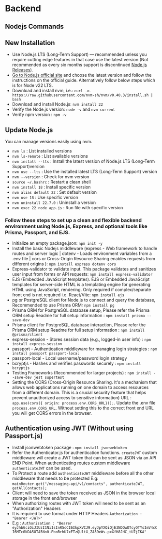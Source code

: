 # Backend

## Nodejs Commands

## New Installation

- Use Node.js LTS (Long-Term Support) — recommended unless you require cutting edge features in that case use the latest version (Not recommended as every six months support is discontinued [Node.js Releases](https://nodejs.org/en/about/previous-releases)). 
- [Go to Node.js official site](https://nodejs.org/en/download/current) and choose the latest version and follow the instructions on the official guide. Alternatively follow below steps which is for Node v22 LTS.
- Download and install nvm, i.e.: `curl -o- https://raw.githubusercontent.com/nvm-sh/nvm/v0.40.3/install.sh | bash`
- Download and install Node.js: `nvm install 22`
- Verify the Node.js version: `node -v` and `nvm current`
- Verify npm version : `npm -v`

## Update Node.js

You can manage versions easily using nvm.

- `nvm ls` : List installed versions
- `nvm ls-remote` : List available versions
- `nvm install --lts` : Install the latest version of Node.js LTS (Long-Term Support)version
- `nvm use --lts` : Use the installed latest LTS (Long-Term Support) version
- `nvm --version` : Check for nvm version
- `source ~/.bashrc` : Restart a clean shell
- `nvm install 18` : Install specific version
- `nvm alias default 22` : Set default version
- `nvm use 18` : Use specific version
- `nvm uninstall 22.7.0` : Uninstall a version
- `nvm exec 22 node app.js` : Run file with specific version

### Follow these steps to set up a clean and flexible backend environment using Node.js, Express, and optional tools like Prisma, Passport, and EJS.

- Initialize an empty package.json: `npm init -y`
- Install the basic Nodejs middleware (express - Web framework to handle routes and server logic | dotenv - Loads environment variables from a .env file | cors or Cross-Origin Resource Sharing enables requests from different origins ): `npm install express dotenv cors`
- Express-validator to validate input. This package validates and sanitizes user input from forms or API requests: `npm install express-validator`
- EJS (Embedded JavaScript templates). EJS or Embedded JavaScript templates for server-side HTML is a templating engine for generating HTML using JavaScript, rendering. Only required if complex/separate front end is not required i.e. React/Vite: `npm install ejs`
- pg or PostgreSQL client for Node.js to connect and query the database, Recommended to use Prisma ORM: `npm install pg`
- Prisma ORM for PostgreSQL database setup, Please refer the Prisma ORM setup Readme for full setup information : `npm install prisma --save-dev`
- Prisma client for PostgreSQL database interaction, Please refer the Prisma ORM setup Readme for full setup information : `npm install @prisma/client`
- express-session - Stores session data (e.g., logged-in user info) : `npm install express-session`
- passport - Authentication middleware for managing login strategies : `npm install passport passport-local`
- passport-local - Local username/password login strategy
- bcryptjs - Hashes and verifies passwords securely : `npm install bcryptjs`
- Testing Frameworks (Recommended for larger projects) :
  `npm install --save-dev jest supertest`
- Setting the CORS (Cross-Origin Resource Sharing. It's a mechanism that allows web applications running on one domain to access resources from a different domain. This is a crucial security feature that helps prevent unauthorized access to sensitive information) URL : `app.use(cors({ origin: process.env.CORS_URL}));`. Update the .env file `process.env.CORS_URL`. Without setting this to the correct front end URL you will get CORS errors in the browser.

## Authentication using JWT (Without using Passport.js)

- Install jsonwebtoken package : `npm install jsonwebtoken`
- Refer the Authenticator.js for authentication functions. `createJWT` custom middleware will create a JWT token that can be sent as JSON via an API END Point. When authenticating routes custom middleware `authenticateJWT` can be used.
- To Protect a route add `authenticateJWT` middleware before all the other middleware that needs to be protected E.g: `mainRouter.get("/messaging-api/v1/contacts", authenticateJWT, getAllContacts);`
- Client will need to save the token received as JSON in the browser local storage in the front end/browser
- When authorizing routes with JWT token will need to be sent as an "Authorization" Headers
- It is required to use format under HTTP Headers `Authorization : "Bearer <JWT>"`
- E.g : `Authorization : "Bearer eyJhbGciOiJIUzI1NiIsInR5cCI6IkpXVCJ9.eyJpYXQiOjE3NDQwOTcyOTYsImV4cCI6MTc0NDA5OTA5Nn0.PboRrhU7xFTzQUltX_ZA59eWs-pxXfH8JHC_tU7jIKA"`
